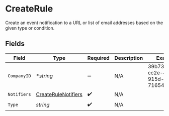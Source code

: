 # CreateRule

Create an event notification to a URL or list of email addresses based on the given type or condition.


## Fields

| Field                                                             | Type                                                              | Required                                                          | Description                                                       | Example                                                           |
| ----------------------------------------------------------------- | ----------------------------------------------------------------- | ----------------------------------------------------------------- | ----------------------------------------------------------------- | ----------------------------------------------------------------- |
| `CompanyID`                                                       | **string*                                                         | :heavy_minus_sign:                                                | N/A                                                               | 39b73b17-cc2e-429e-915d-71654e9dcd1e                              |
| `Notifiers`                                                       | [CreateRuleNotifiers](../../models/shared/createrulenotifiers.md) | :heavy_check_mark:                                                | N/A                                                               |                                                                   |
| `Type`                                                            | *string*                                                          | :heavy_check_mark:                                                | N/A                                                               |                                                                   |